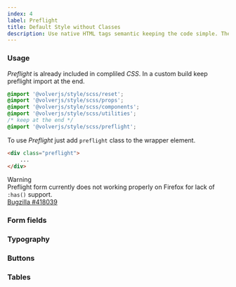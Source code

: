 ```yaml
---
index: 4
label: Preflight
title: Default Style without Classes
description: Use native HTML tags semantic keeping the code simple. The perfect companion for Markdown generated templates, WYSIWYG or rich text editors.
---
```


### Usage
*Preflight* is already included in compliled *CSS*. In a custom build keep preflight import at the end. 

```scss
@import '@volverjs/style/scss/reset';
@import '@volverjs/style/scss/props';
@import '@volverjs/style/scss/components';
@import '@volverjs/style/scss/utilities';
/* keep at the end */
@import '@volverjs/style/scss/preflight';
```

To use *Preflight* just add `preflight` class to the wrapper element.

```html
<div class="preflight">
    ...
</div>
```

<div class="vv-alert vv-alert--callout vv-alert--warning mb-lg">
    <div class="vv-alert__title">Warning</div>
    <div class="vv-alert__content">
        Preflight form currently does not working properly on Firefox for lack of <code>:has()</code> support.
        <div class="mt-sm">
            <a href="https://bugzilla.mozilla.org/show_bug.cgi?id=418039" target="_blank" rel="noopener noreferrer" class="vv-button vv-button--action">
                <iconify-icon icon="akar-icons:bug" class="text-middle"></iconify-icon>
                Bugzilla <span class="vv-badge vv-badge--sm vv-badge--warning">#418039</span>
            </a>
        </div>
    </div>
</div>

### Form fields

<code-editor resource-type="getting-started" resource-folder="examples" resource-name="preflight-form" class="mb-lg">
</code-editor>

### Typography
<code-editor resource-type="getting-started" resource-folder="examples" resource-name="preflight-typography" class="mb-lg">
</code-editor>

### Buttons
<code-editor resource-type="getting-started" resource-folder="examples" resource-name="preflight-buttons" class="mb-lg">
</code-editor>

### Tables
<code-editor resource-type="getting-started" resource-folder="examples" resource-name="preflight-table">
</code-editor>